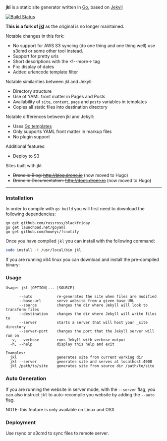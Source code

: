 **jkl** is a static site generator written in [Go](http://www.golang.org),
based on [Jekyll](https://github.com/mojombo/jekyll)

[![Build Status](https://drone.io/github.com/sanbornm/jkl/status.png)](https://drone.io/github.com/sanbornm/jkl)

**This is a fork of [jkl](https://github.com/drone/jkl)** as the original is no longer maintained.

Notable changes in this fork:

* No support for AWS S3 syncing (do one thing and one thing well) use s3cmd or some other tool instead.
* Support for pretty urls
* Short descriptions with the &lt;!--more-&gt; tag
* Fix: display of dates
* Added urlencode template filter


Notable similarities between jkl and Jekyll:

* Directory structure
* Use of YAML front matter in Pages and Posts
* Availability of `site`, `content`, `page` and `posts` variables in templates
* Copies all static files into destination directory

Notable differences between jkl and Jekyll:

* Uses [Go templates](http://www.golang.org/pkg/text/template)
* Only supports YAML front matter in markup files
* No plugin support

Additional features:

* Deploy to S3

Sites built with jkl:

* ~~Drone.io Blog: http://blog.drone.io~~ (now moved to Hugo)
* ~~Drone.io Documentation: http://docs.drone.io~~ (now moved to Hugo)

--------------------------------------------------------------------------------

### Installation

In order to compile with `go build` you will first need to download
the following dependencies:

```
go get github.com/russross/blackfriday
go get launchpad.net/goyaml
go get github.com/howeyc/fsnotify
```
Once you have compiled `jkl` you can install with the following command:

```sh
sudo install -t /usr/local/bin jkl
```

If you are running x64 linux you can download and install the pre-compiled
binary:

### Usage

```
Usage: jkl [OPTION]... [SOURCE]

      --auto           re-generates the site when files are modified
      --base-url       serve website from a given base URL
      --source         changes the dir where Jekyll will look to transform files
      --destination    changes the dir where Jekyll will write files to
      --server         starts a server that will host your _site directory
      --server-port    changes the port that the Jekyll server will run on
  -v, --verbose        runs Jekyll with verbose output
  -h, --help           display this help and exit

Examples:
  jkl                  generates site from current working dir
  jkl --server         generates site and serves at localhost:4000
  jkl /path/to/site    generates site from source dir /path/to/site

```

### Auto Generation

If you are running the website in server mode, with the `--server` flag, you can
also instruct `jkl` to auto-recompile you website by adding the `--auto` flag.

NOTE: this feature is only available on Linux and OSX

### Deployment

Use rsync or s3cmd to sync files to remote server.
